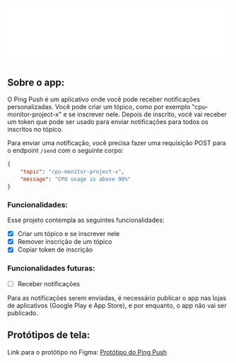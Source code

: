 ![Logo do Ping Push](logo/logo-h.svg)

## Sobre o app:

O Ping Push é um aplicativo onde você pode receber notificações personalizadas. Você pode criar um tópico, como por exemplo "cpu-monitor-project-x" e se inscrever nele. Depois de inscrito, você vai receber um token que pode ser usado para enviar notificações para todos os inscritos no tópico.

Para enviar uma notificação, você precisa fazer uma requisição POST para o endpoint `/send` com o seguinte corpo:

```json
{
    "topic": "cpu-monitor-project-x",
    "message": "CPU usage is above 90%"
}
```

### Funcionalidades:

Esse projeto contempla as seguintes funcionalidades:

- [x] Criar um tópico e se inscrever nele
- [x] Remover inscrição de um tópico
- [x] Copiar token de inscrição

### Funcionalidades futuras:

- [ ] Receber notificações

Para as notificações serem enviadas, é necessário publicar o app nas lojas de aplicativos (Google Play e App Store), e por enquanto, o app não vai ser publicado.

## Protótipos de tela:

Link para o protótipo no Figma: [Protótipo do Ping Push](https://www.figma.com/design/oupeZFYUG1e6msKAPCpnFY/Ping-Push?node-id=0-1&t=lWazAhLxsvr3J89p-1)


